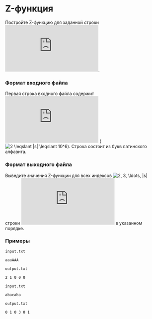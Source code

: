 # Z-функция

Постройте Z-функцию для заданной строки ![s](https://latex.codecogs.com/svg.latex?s).

### Формат входного файла

Первая строка входного файла содержит ![s](https://latex.codecogs.com/svg.latex?s) (![2 \leqslant |s| \leqslant 10^6](https://latex.codecogs.com/svg.latex?2%20\leqslant%20|s|%20\leqslant%2010^6)).  Строка состоит из букв латинского алфавита.

### Формат выходного файла

Выведите значения Z-функции для всех индексов ![2, 3, \ldots, |s|](https://latex.codecogs.com/svg.latex?2,3,\ldots,|s|) строки ![s](https://latex.codecogs.com/svg.latex?s) в указанном порядке.

### Примеры

`input.txt`
```
aaaAAA
```

`output.txt`
```
2 1 0 0 0
```

`input.txt`
```
abacaba
```

`output.txt`
```
0 1 0 3 0 1
```

